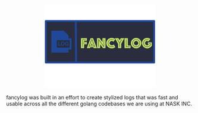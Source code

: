 <p align="center">
  <picture>
    <img alt="fancylog: An extremely fast golang logger" src="./assets/fancylog.png" width=300>
  </picture>
</p>
<p>
fancylog was built in an effort to create stylized logs that was fast and
usable across all the different golang codebases we are using at NASK INC. 
</p>
